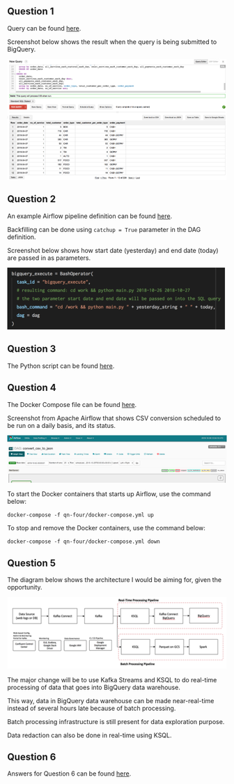 ## Question 1
Query can be found [here](https://github.com/devacto/gjk/blob/qn-one/query.sql).

Screenshot below shows the result when the query is being submitted to BigQuery.

![bigquery_result](https://raw.githubusercontent.com/devacto/gjk/master/docs/images/big_query_screenshot.png)

## Question 2
An example Airflow pipeline definition can be found [here]().

Backfilling can be done using `catchup = True` parameter in the DAG definition.

Screenshot below shows how start date (yesterday) and end date (today) are
passed in as parameters.

<img src="https://raw.githubusercontent.com/devacto/gjk/master/docs/images/bigquery_bash_operator.png" width="500" />

## Question 3
The Python script can be found [here](https://github.com/devacto/gjk/blob/qn-three/main.py).

## Question 4
The Docker Compose file can be found [here](https://github.com/devacto/gjk/blob/qn-four/docker-compose.yml).

Screenshot from Apache Airflow that shows CSV conversion scheduled to be run on
a daily basis, and its status.

![airflow_dag_details](https://raw.githubusercontent.com/devacto/gjk/master/docs/images/airflow_dag_details.png)

To start the Docker containers that starts up Airflow, use the command below:

```
docker-compose -f qn-four/docker-compose.yml up
```

To stop and remove the Docker containers, use the command below:

```
docker-compose -f qn-four/docker-compose.yml down
```

## Question 5
The diagram below shows the architecture I would be aiming for, given the opportunity.

![proposed_architecture](https://raw.githubusercontent.com/devacto/gjk/master/docs/images/proposed_architecture.png)

The major change will be to use Kafka Streams and KSQL to do real-time processing of data that goes into BigQuery data warehouse.

This way, data in BigQuery data warehouse can be made near-real-time instead of several hours late because of batch processing.

Batch processing infrastructure is still present for data exploration purpose.

Data redaction can also be done in real-time using KSQL.

## Question 6
Answers for Question 6 can be found [here](https://docs.google.com/document/d/12pVDFa10Ho8AC-NdooQ3umCjK0mQ6QMsjq-DKSFj33M/edit?usp=sharing).